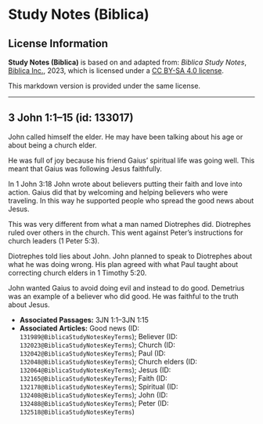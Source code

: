 # Study Notes (Biblica)

## License Information

**Study Notes (Biblica)** is based on and adapted from: _Biblica Study Notes_, [Biblica Inc.](https://www.biblica.com/), 2023, which is licensed under a [CC BY-SA 4.0 license](https://creativecommons.org/licenses/by-sa/4.0/legalcode.en).

This markdown version is provided under the same license.



--------------------------------

## 3 John 1:1–15 (id: 133017)

John called himself the elder. He may have been talking about his age or about being a church elder.

He was full of joy because his friend Gaius’ spiritual life was going well. This meant that Gaius was following Jesus faithfully.

In 1 John 3:18 John wrote about believers putting their faith and love into action. Gaius did that by welcoming and helping believers who were traveling. In this way he supported people who spread the good news about Jesus.

This was very different from what a man named Diotrephes did. Diotrephes ruled over others in the church. This went against Peter’s instructions for church leaders (1 Peter 5:3\).

Diotrephes told lies about John. John planned to speak to Diotrephes about what he was doing wrong. His plan agreed with what Paul taught about correcting church elders in 1 Timothy 5:20\.

John wanted Gaius to avoid doing evil and instead to do good. Demetrius was an example of a believer who did good. He was faithful to the truth about Jesus.

* **Associated Passages:** 3JN 1:1–3JN 1:15
* **Associated Articles:** Good news (ID: `131989@BiblicaStudyNotesKeyTerms`); Believer (ID: `132023@BiblicaStudyNotesKeyTerms`); Church (ID: `132042@BiblicaStudyNotesKeyTerms`); Paul (ID: `132048@BiblicaStudyNotesKeyTerms`); Church elders (ID: `132064@BiblicaStudyNotesKeyTerms`); Jesus (ID: `132165@BiblicaStudyNotesKeyTerms`); Faith (ID: `132178@BiblicaStudyNotesKeyTerms`); Spiritual (ID: `132408@BiblicaStudyNotesKeyTerms`); John (ID: `132488@BiblicaStudyNotesKeyTerms`); Peter (ID: `132518@BiblicaStudyNotesKeyTerms`)

